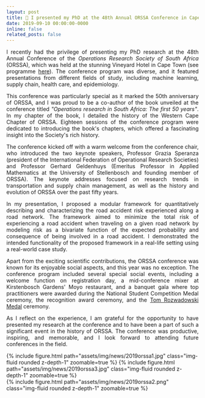 ```yaml
---
layout: post
title: 🎤 I presented my PhD at the 48th Annual ORSSA Conference in Cape Town
date: 2019-09-10 00:00:00-0000
inline: false
related_posts: false
---
```


<p align="justify">
I recently had the privilege of presenting my PhD research at the 48th Annual Conference of the <em>Operations Research Society of South Africa</em> (ORSSA), which was held at the stunning Vineyard Hotel in Cape Town (see programme <a href='https://www.orssa.org.za/_files/ugd/568002_85cfbec5bd3a4c45bc35374cb671254d.pdf'>here</a>). The conference program was diverse, and it featured presentations from different fields of study, including machine learning, supply chain, health care, and epidemiology.
</p>
<p align="justify">
This conference was particularly special as it marked the 50th anniversary of ORSSA, and I was proud to be a co-author of the book unveiled at the conference titled <em>"Operations research in South Africa: The first 50 years"</em>. In my chapter of the book, I detailed the history of the Western Cape Chapter of ORSSA. Eighteen sessions of the conference program were dedicated to introducing the book's chapters, which offered a fascinating insight into the Society's rich history.
</p>
<p align="justify">
The conference kicked off with a warm welcome from the conference chair, who introduced the two keynote speakers, Professor Grazia Speranza (president of the International Federation of Operational Research Societies) and Professor Gerhard Geldenhuys (Emeritus Professor in Applied Mathematics at the University of Stellenbosch and founding member of ORSSA). The keynote addresses focused on research trends in transportation and supply chain management, as well as the history and evolution of ORSSA over the past fifty years.
</p>
<p align="justify">
In my presentation, I proposed a modular framework for quantitatively describing and characterizing the road accident risk experienced along a road network. The framework aimed to minimize the total risk of experiencing a road accident when traveling on a given road network by modeling risk as a bivariate function of the expected probability and consequence of being involved in a road accident. I demonstrated the intended functionality of the proposed framework in a real-life setting using a real-world case study.
</p>
<p align="justify">
Apart from the exciting scientific contributions, the ORSSA conference was known for its enjoyable social aspects, and this year was no exception. The conference program included several special social events, including a welcome function on registration day, a mid-conference mixer at Kirstenbosch Gardens' Moyo restaurant, and a banquet gala where top practitioners were awarded during the National Student Competition Medal ceremony, the recognition award ceremony, and the <a href='https://www.orssa.org.za/trmedal'>Tom Rozwadowski Medal</a> ceremony.
</p>
<p align="justify">
As I reflect on the experience, I am grateful for the opportunity to have presented my research at the conference and to have been a part of such a significant event in the history of ORSSA. The conference was productive, inspiring, and memorable, and I look forward to attending future conferences in the field.
</p>
<div class="row mt-3">
    <div class="col-sm mt-3 mt-md-0">
        {% include figure.html path="assets/img/news/2019orssa1.jpg" class="img-fluid rounded z-depth-1" zoomable=true %}
        {% include figure.html path="assets/img/news/2019orssa3.jpg" class="img-fluid rounded z-depth-1" zoomable=true %}
    </div>
    <div class="col-sm mt-3 mt-md-0">
        {% include figure.html path="assets/img/news/2019orssa2.png" class="img-fluid rounded z-depth-1" zoomable=true %}
    </div>
</div>
